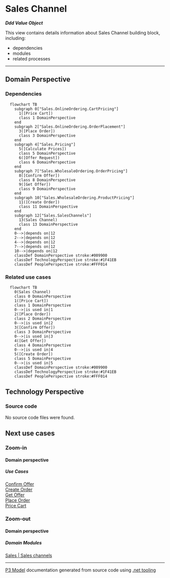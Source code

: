 ﻿
# Sales Channel

***Ddd Value Object***  

This view contains details information about Sales Channel building block, including:
- dependencies
- modules
- related processes  

---



## Domain Perspective


### Dependencies

```mermaid
  flowchart TB
    subgraph 0["Sales.OnlineOrdering.CartPricing"]
      1([Price Cart])
      class 1 DomainPerspective
    end
    subgraph 2["Sales.OnlineOrdering.OrderPlacement"]
      3([Place Order])
      class 3 DomainPerspective
    end
    subgraph 4["Sales.Pricing"]
      5([Calculate Prices])
      class 5 DomainPerspective
      6([Offer Request])
      class 6 DomainPerspective
    end
    subgraph 7["Sales.WholesaleOrdering.OrderPricing"]
      8([Confirm Offer])
      class 8 DomainPerspective
      9([Get Offer])
      class 9 DomainPerspective
    end
    subgraph 10["Sales.WholesaleOrdering.ProductPricing"]
      11([Create Order])
      class 11 DomainPerspective
    end
    subgraph 12["Sales.SalesChannels"]
      13(Sales Channel)
      class 13 DomainPerspective
    end
    0-->|depends on|12
    2-->|depends on|12
    4-->|depends on|12
    7-->|depends on|12
    10-->|depends on|12
    classDef DomainPerspective stroke:#009900
    classDef TechnologyPerspective stroke:#1F41EB
    classDef PeoplePerspective stroke:#FFF014
```

### Related use cases

```mermaid
  flowchart TB
    0(Sales Channel)
    class 0 DomainPerspective
    1([Price Cart])
    class 1 DomainPerspective
    0-->|is used in|1
    2([Place Order])
    class 2 DomainPerspective
    0-->|is used in|2
    3([Confirm Offer])
    class 3 DomainPerspective
    0-->|is used in|3
    4([Get Offer])
    class 4 DomainPerspective
    0-->|is used in|4
    5([Create Order])
    class 5 DomainPerspective
    0-->|is used in|5
    classDef DomainPerspective stroke:#009900
    classDef TechnologyPerspective stroke:#1F41EB
    classDef PeoplePerspective stroke:#FFF014
```

## Technology Perspective


### Source code

No source code files were found.  

## Next use cases


### Zoom-in


#### Domain perspective


##### Use Cases

[Confirm Offer](../WholesaleOrdering/OrderPricing/ConfirmOffer.md)  
[Create Order](../WholesaleOrdering/ProductPricing/CreateOrder.md)  
[Get Offer](../WholesaleOrdering/OrderPricing/GetOffer.md)  
[Place Order](../OnlineOrdering/OrderPlacement/PlaceOrder.md)  
[Price Cart](../OnlineOrdering/CartPricing/PriceCart.md)  

### Zoom-out


#### Domain perspective


##### Domain Modules

[Sales | Sales channels](SalesChannels-module.md)  

---

[P3 Model](https://github.com/P3-model/P3-model) documentation generated from source code using [.net tooling](https://github.com/P3-model/P3-model-dotnet)